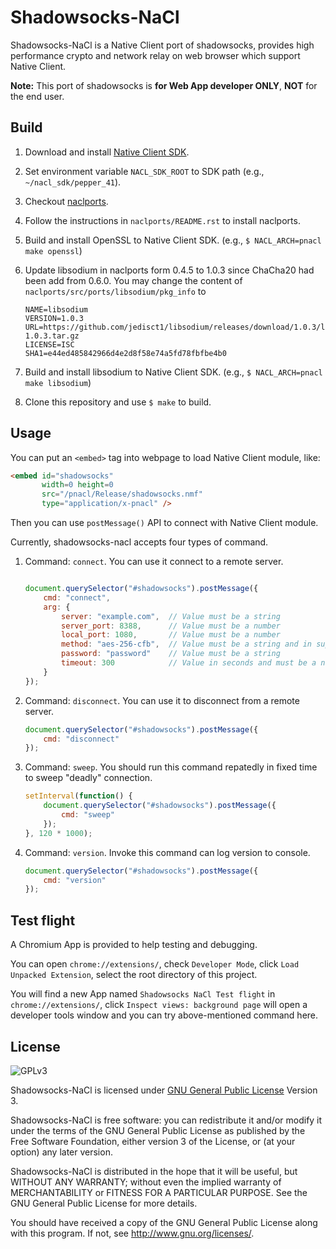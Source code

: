 Shadowsocks-NaCl
================

Shadowsocks-NaCl is a Native Client port of shadowsocks,
provides high performance crypto and network relay on
web browser which support Native Client.

**Note:** This port of shadowsocks is **for Web App developer ONLY**, **NOT** for the end user.


Build
-----
1. Download and install [Native Client SDK](https://developer.chrome.com/native-client/sdk/download).
2. Set environment variable `NACL_SDK_ROOT` to SDK path (e.g., `~/nacl_sdk/pepper_41`).
3. Checkout [naclports](https://code.google.com/p/naclports/wiki/HowTo_Checkout?tm=4).
4. Follow the instructions in `naclports/README.rst` to install naclports.
5. Build and install OpenSSL to Native Client SDK. (e.g., `$ NACL_ARCH=pnacl make openssl`)
6. Update libsodium in naclports form 0.4.5 to 1.0.3 since ChaCha20 had been add from 0.6.0.
   You may change the content of `naclports/src/ports/libsodium/pkg_info` to

    ```
    NAME=libsodium
    VERSION=1.0.3
    URL=https://github.com/jedisct1/libsodium/releases/download/1.0.3/libsodium-1.0.3.tar.gz
    LICENSE=ISC
    SHA1=e44ed485842966d4e2d8f58e74a5fd78fbfbe4b0
    ```
7. Build and install libsodium to Native Client SDK. (e.g., `$ NACL_ARCH=pnacl make libsodium`)
8. Clone this repository and use `$ make` to build.


Usage
-----
You can put an `<embed>` tag into webpage to load Native Client module, like:

```html
<embed id="shadowsocks"
       width=0 height=0
       src="/pnacl/Release/shadowsocks.nmf"
       type="application/x-pnacl" />
```

Then you can use `postMessage()` API to connect with Native Client module.

Currently, shadowsocks-nacl accepts four types of command.

1. Command: `connect`. You can use it connect to a remote server.

    ```javascript

    document.querySelector("#shadowsocks").postMessage({
        cmd: "connect",
        arg: {
            server: "example.com",  // Value must be a string
            server_port: 8388,      // Value must be a number
            local_port: 1080,       // Value must be a number
            method: "aes-256-cfb",  // Value must be a string and in supported method list
            password: "password"    // Value must be a string
            timeout: 300            // Value in seconds and must be a number
        }
    });
   ```

2. Command: `disconnect`. You can use it to disconnect from a remote server.

    ```javascript
    document.querySelector("#shadowsocks").postMessage({
        cmd: "disconnect"
    });

    ```

3. Command: `sweep`. You should run this command repatedly in fixed time to sweep "deadly" connection.

    ```javascript
    setInterval(function() {
        document.querySelector("#shadowsocks").postMessage({
            cmd: "sweep"
        });
    }, 120 * 1000);
    ```

4. Command: `version`. Invoke this command can log version to console.

    ```javascript
    document.querySelector("#shadowsocks").postMessage({
        cmd: "version"
    });
    ```

Test flight
----------
A Chromium App is provided to help testing and debugging.

You can open `chrome://extensions/`, check `Developer Mode`,
click `Load Unpacked Extension`, select the root directory of this project.

You will find a new App named `Shadowsocks NaCl Test flight` in `chrome://extensions/`,
click `Inspect views: background page` will open a developer tools window and you can try
above-mentioned command here.


License
-------
![GPLv3](https://www.gnu.org/graphics/gplv3-127x51.png)

Shadowsocks-NaCl is licensed under [GNU General Public License](https://www.gnu.org/licenses/gpl.html) Version 3.

Shadowsocks-NaCl is free software: you can redistribute it and/or modify
it under the terms of the GNU General Public License as published by
the Free Software Foundation, either version 3 of the License, or
(at your option) any later version.

Shadowsocks-NaCl is distributed in the hope that it will be useful,
but WITHOUT ANY WARRANTY; without even the implied warranty of
MERCHANTABILITY or FITNESS FOR A PARTICULAR PURPOSE.  See the
GNU General Public License for more details.

You should have received a copy of the GNU General Public License
along with this program.  If not, see <http://www.gnu.org/licenses/>.
